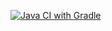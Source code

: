 [![Java CI with Gradle](https://github.com/GorenkoMar/Api-Ci/actions/workflows/gradle.yml/badge.svg)](https://github.com/GorenkoMar/Api-Ci/actions/workflows/gradle.yml)
